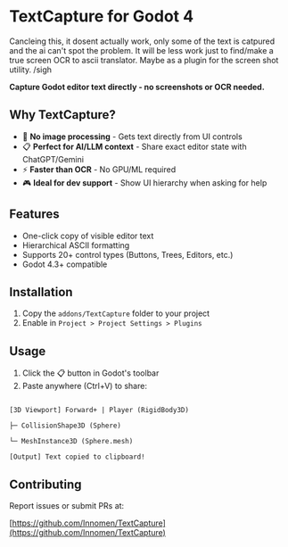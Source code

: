 # TextCapture for Godot 4

Cancleing this, it dosent actually work, only some of the text is catpured and the ai can't spot the problem. It will be less work just to find/make a true screen OCR to ascii translator. Maybe as a plugin for the screen shot utility. /sigh

**Capture Godot editor text directly - no screenshots or OCR needed.**

## Why TextCapture?
- 🚫 **No image processing** - Gets text directly from UI controls
- 📋 **Perfect for AI/LLM context** - Share exact editor state with ChatGPT/Gemini
- ⚡ **Faster than OCR** - No GPU/ML required
- 🎮 **Ideal for dev support** - Show UI hierarchy when asking for help

## Features
- One-click copy of visible editor text
- Hierarchical ASCII formatting
- Supports 20+ control types (Buttons, Trees, Editors, etc.)
- Godot 4.3+ compatible

## Installation
1. Copy the `addons/TextCapture` folder to your project
2. Enable in `Project > Project Settings > Plugins`

## Usage
1. Click the 📋 button in Godot\'s toolbar
2. Paste anywhere (Ctrl+V) to share:
```text

[3D Viewport] Forward+ | Player (RigidBody3D)

├─ CollisionShape3D (Sphere)

└─ MeshInstance3D (Sphere.mesh)

[Output] Text copied to clipboard!

```
## Contributing

Report issues or submit PRs at:

[https://github.com/Innomen/TextCapture](https://github.com/Innomen/TextCapture)

